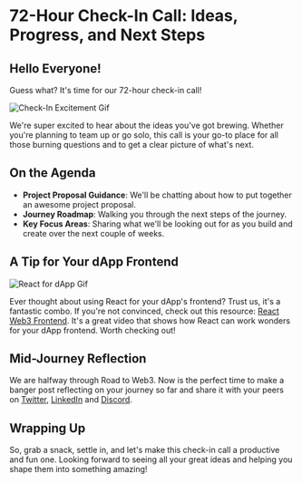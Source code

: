 # 72-Hour Check-In Call: Ideas, Progress, and Next Steps

## Hello Everyone!

Guess what? It's time for our 72-hour check-in call!

![Check-In Excitement Gif](https://media1.giphy.com/media/JQFuCdFbQAbNaawknQ/giphy.gif?cid=7941fdc6656nn6cuu7t7tqn3vfq28ycck852mkdbv69tdh4s&ep=v1_gifs_search&rid=giphy.gif&ct=g)

We're super excited to hear about the ideas you've got brewing. Whether you're planning to team up or go solo, this call is your go-to place for all those burning questions and to get a clear picture of what's next.

## On the Agenda

- **Project Proposal Guidance**: We'll be chatting about how to put together an awesome project proposal.
- **Journey Roadmap**: Walking you through the next steps of the journey.
- **Key Focus Areas**: Sharing what we'll be looking out for as you build and create over the next couple of weeks.

## A Tip for Your dApp Frontend

![React for dApp Gif](https://media1.giphy.com/media/1zkrR3q75x0JAB6eLE/giphy.gif?cid=7941fdc6087l4he9zf7idu6dwxl0g3haz3kjwpodyjku8pgb&ep=v1_gifs_search&rid=giphy.gif&ct=g)

Ever thought about using React for your dApp's frontend? Trust us, it's a fantastic combo. If you're not convinced, check out this resource: [React Web3 Frontend](https://www.youtube.com/watch?v=3LFUgMqBSI8). It's a great video that shows how React can work wonders for your dApp frontend. Worth checking out!

## Mid-Journey Reflection

We are halfway through Road to Web3. Now is the perfect time to make a banger post reflecting on your journey so far and share it with your peers on [Twitter](https://twitter.com/0xmetaschool), [LinkedIn](https://www.linkedin.com/company/0xmetaschool/) and [Discord](https://discord.com/invite/vbVMUwXWgc).

## Wrapping Up

So, grab a snack, settle in, and let's make this check-in call a productive and fun one. Looking forward to seeing all your great ideas and helping you shape them into something amazing!
